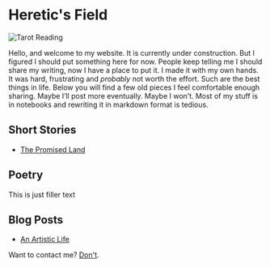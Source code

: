# Heretic's Field

![Tarot Reading](/images/tarot.jpg)

Hello, and welcome to my website. It is currently under construction. But I figured I should put something here for now. People keep telling me I should share my writing, now I have a place to put it. I made it with my own hands. It was hard, frustrating and _probably_ not worth the effort. Such are the best things in life. Below you will find a few old pieces I feel comfortable enough sharing. Maybe I’ll post more eventually. Maybe I won’t. Most of my stuff is in notebooks and rewriting it in markdown format is tedious. 

## Short Stories

- [The Promised Land](/stories/promisedland)


## Poetry

This is just filler text

## Blog Posts

- [An Artistic Life](/blog/art)

Want to contact me? [Don't](/contact).
